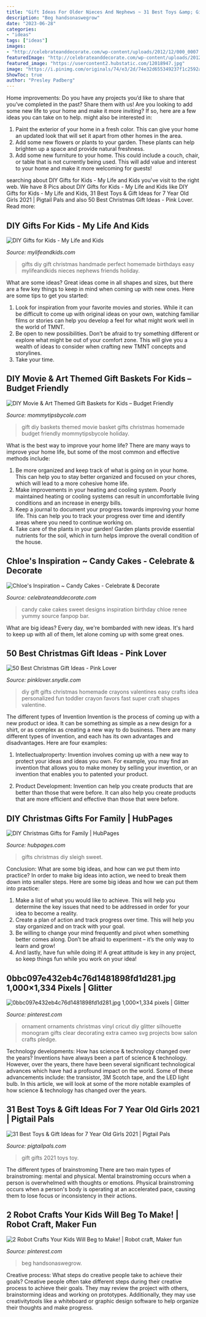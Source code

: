 ```yaml
---
title: "Gift Ideas For Older Nieces And Nephews ~ 31 Best Toys &amp; Gift Ideas For 7 Year Old Girls 2021"
description: "Beg handsonaswegrow"
date: "2023-06-28"
categories:
- "ideas"
tags: ["ideas"]
images:
- "http://celebrateanddecorate.com/wp-content/uploads/2012/12/000_0007.20135715-768x1024.jpg"
featuredImage: "http://celebrateanddecorate.com/wp-content/uploads/2012/12/000_0007.20135715-768x1024.jpg"
featured_image: "https://usercontent2.hubstatic.com/12018947.jpg"
image: "https://i.pinimg.com/originals/74/e3/2d/74e32d655349237f1c2592a0f8a66ad4.jpg"
ShowToc: true
author: "Presley Padberg"
---
```



Home improvements: Do you have any projects you’d like to share that you’ve completed in the past? Share them with us!
Are you looking to add some new life to your home and make it more inviting? If so, here are a few ideas you can take on to help. might also be interested in: 
1. Paint the exterior of your home in a fresh color. This can give your home an updated look that will set it apart from other homes in the area. 
2. Add some new flowers or plants to your garden. These plants can help brighten up a space and provide natural freshness. 
3. Add some new furniture to your home. This could include a couch, chair, or table that is not currently being used. This will add value and interest to your home and make it more welcoming for guests!

	

		
searching about DIY Gifts for Kids - My Life and Kids you've visit to the right web. We have 8 Pics about DIY Gifts for Kids - My Life and Kids like DIY Gifts for Kids - My Life and Kids, 31 Best Toys &amp; Gift Ideas for 7 Year Old Girls 2021 | Pigtail Pals and also 50 Best Christmas Gift Ideas - Pink Lover. Read more:
		
    
## DIY Gifts For Kids - My Life And Kids

<img loading=lazy src="http://mylifeandkids.com/wp-content/uploads/2014/11/diy-gifts-for-kids-500x1024.png" onerror="this.onerror=null;this.src='https://tse2.mm.bing.net/th?id=OIP.eFnNE6WWMGTPE2gAw4llDQHaPK&amp;pid=15.1';" alt="DIY Gifts for Kids - My Life and Kids">

_Source: mylifeandkids.com_

>gifts diy gift christmas handmade perfect homemade birthdays easy mylifeandkids nieces nephews friends holiday. 

	

What are some ideas?
Great ideas come in all shapes and sizes, but there are a few key things to keep in mind when coming up with new ones. Here are some tips to get you started: 
1. Look for inspiration from your favorite movies and stories. While it can be difficult to come up with original ideas on your own, watching familiar films or stories can help you develop a feel for what might work well in the world of TMNT. 
2. Be open to new possibilities. Don’t be afraid to try something different or explore what might be out of your comfort zone. This will give you a wealth of ideas to consider when crafting new TMNT concepts and storylines. 
3. Take your time.

    
## DIY Movie &amp; Art Themed Gift Baskets For Kids – Budget Friendly

<img loading=lazy src="http://mommytipsbycole.com/wp-content/uploads/2013/12/254.-DIY-gift-baskets2.jpg" onerror="this.onerror=null;this.src='https://tse1.mm.bing.net/th?id=OIP.2pgOPXyt2qAlvKGeBzixsAHaFj&amp;pid=15.1';" alt="DIY Movie &amp; Art Themed Gift Baskets for Kids – Budget Friendly">

_Source: mommytipsbycole.com_

>gift diy baskets themed movie basket gifts christmas homemade budget friendly mommytipsbycole holiday. 

	

What is the best way to improve your home life?
There are many ways to improve your home life, but some of the most common and effective methods include: 
1. Be more organized and keep track of what is going on in your home. This can help you to stay better organized and focused on your chores, which will lead to a more cohesive home life. 
2. Make improvements in your heating and cooling system. Poorly maintained heating or cooling systems can result in uncomfortable living conditions and an increase in energy bills. 
3. Keep a journal to document your progress towards improving your home life. This can help you to track your progress over time and identify areas where you need to continue working on. 
4. Take care of the plants in your garden! Garden plants provide essential nutrients for the soil, which in turn helps improve the overall condition of the house.

    
## Chloe&#039;s Inspiration ~ Candy Cakes - Celebrate &amp; Decorate

<img loading=lazy src="http://celebrateanddecorate.com/wp-content/uploads/2012/12/000_0007.20135715-768x1024.jpg" onerror="this.onerror=null;this.src='https://tse2.mm.bing.net/th?id=OIP.WNOMAomjG3Z40JMw2Lxw1AHaJ4&amp;pid=15.1';" alt="Chloe&#039;s Inspiration ~ Candy Cakes - Celebrate &amp; Decorate">

_Source: celebrateanddecorate.com_

>candy cake cakes sweet designs inspiration birthday chloe renee yummy source fanpop bar. 

	

What are big ideas?
Every day, we're bombarded with new ideas. It's hard to keep up with all of them, let alone coming up with some great ones.

    
## 50 Best Christmas Gift Ideas - Pink Lover

<img loading=lazy src="http://pinklover.snydle.com/files/2016/10/diy-christmas-gift-ideas-for-kids.jpg" onerror="this.onerror=null;this.src='https://tse2.mm.bing.net/th?id=OIP.w5R4vAiddamqQGUeu1LMnwHaNl&amp;pid=15.1';" alt="50 Best Christmas Gift Ideas - Pink Lover">

_Source: pinklover.snydle.com_

>diy gift gifts christmas homemade crayons valentines easy crafts idea personalized fun toddler crayon favors fast super craft shapes valentine. 

	

The different types of Invention
Invention is the process of coming up with a new product or idea. It can be something as simple as a new design for a shirt, or as complex as creating a new way to do business. There are many different types of invention, and each has its own advantages and disadvantages. Here are four examples: 
1. Intellectualproperty: Invention involves coming up with a new way to protect your ideas and ideas you own. For example, you may find an invention that allows you to make money by selling your invention, or an invention that enables you to patented your product. 

2. Product Development: Invention can help you create products that are better than those that were before. It can also help you create products that are more efficient and effective than those that were before. 


    
## DIY Christmas Gifts For Family | HubPages

<img loading=lazy src="https://usercontent2.hubstatic.com/12018947.jpg" onerror="this.onerror=null;this.src='https://tse1.mm.bing.net/th?id=OIP.PkI6I2ZoKkK4VGEdrRh5oQAAAA&amp;pid=15.1';" alt="DIY Christmas Gifts for Family | HubPages">

_Source: hubpages.com_

>gifts christmas diy sleigh sweet. 

	

Conclusion: What are some big ideas, and how can we put them into practice?
In order to make big ideas into action, we need to break them down into smaller steps. Here are some big ideas and how we can put them into practice:
1. Make a list of what you would like to achieve. This will help you determine the key issues that need to be addressed in order for your idea to become a reality.
2. Create a plan of action and track progress over time. This will help you stay organized and on track with your goal.
3. Be willing to change your mind frequently and pivot when something better comes along. Don’t be afraid to experiment – it’s the only way to learn and grow!
4. And lastly, have fun while doing it! A great attitude is key in any project, so keep things fun while you work on your idea!

    
## 0bbc097e432eb4c76d1481898fd1d281.jpg 1,000×1,334 Pixels | Glitter

<img loading=lazy src="https://i.pinimg.com/1200x/0b/bc/09/0bbc097e432eb4c76d1481898fd1d281.jpg" onerror="this.onerror=null;this.src='https://tse1.mm.bing.net/th?id=OIP.ByNZuCu4d9aGiQryWUD04gHaJ4&amp;pid=15.1';" alt="0bbc097e432eb4c76d1481898fd1d281.jpg 1,000×1,334 pixels | Glitter">

_Source: pinterest.com_

>ornament ornaments christmas vinyl cricut diy glitter silhouette monogram gifts clear decorating extra cameo svg projects bow salon crafts pledge. 

	

Technology developments: How has science & technology changed over the years?
Inventions have always been a part of science & technology. However, over the years, there have been several significant technological advances which have had a profound impact on the world. Some of these advancements include: the transistor, 3M Scotch tape, and the LED light bulb. In this article, we will look at some of the more notable examples of how science & technology has changed over the years.

    
## 31 Best Toys &amp; Gift Ideas For 7 Year Old Girls 2021 | Pigtail Pals

<img loading=lazy src="https://pigtailpals.com/wp-content/uploads/2018/11/gifts-for-7-year-old-girls.png" onerror="this.onerror=null;this.src='https://tse3.mm.bing.net/th?id=OIP.hrkQYtlAidLM0aPQT2mWuwHaMW&amp;pid=15.1';" alt="31 Best Toys &amp; Gift Ideas for 7 Year Old Girls 2021 | Pigtail Pals">

_Source: pigtailpals.com_

>gift gifts 2021 toys toy. 

	

The different types of brainstroming
There are two main types of brainstroming: mental and physical. Mental brainstroming occurs when a person is overwhelmed with thoughts or emotions. Physical brainstroming occurs when a person's body is operating at an accelerated pace, causing them to lose focus or inconsistency in their actions.

    
## 2 Robot Crafts Your Kids Will Beg To Make! | Robot Craft, Maker Fun

<img loading=lazy src="https://i.pinimg.com/originals/74/e3/2d/74e32d655349237f1c2592a0f8a66ad4.jpg" onerror="this.onerror=null;this.src='https://tse1.mm.bing.net/th?id=OIP.bwTQEd-P2k96JPaOudNx2wAAAA&amp;pid=15.1';" alt="2 Robot Crafts Your Kids Will Beg to Make! | Robot craft, Maker fun">

_Source: pinterest.com_

>beg handsonaswegrow. 

	

Creative process: What steps do creative people take to achieve their goals?
Creative people often take different steps during their creative process to achieve their goals. They may review the project with others, brainstorming ideas and working on prototypes. Additionally, they may use creativitytools like a whiteboard or graphic design software to help organize their thoughts and make progress.

